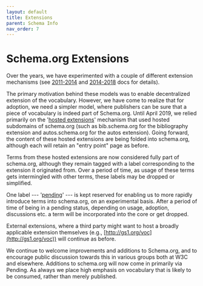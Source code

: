 ```yaml
---
layout: default
title: Extensions
parent: Schema Info
nav_order: 7
---
```


# Schema.org Extensions

Over the years, we have experimented with a couple of different extension mechanisms (see [2011-2014](/docs/old_extension.html) and [2014-2018](/docs/old_extension_2015.html) docs for details).

The primary motivation behind these models was to enable decentralized extension of the vocabulary. However, we have come to realize that for adoption, we need a simpler model, where publishers can be sure that a piece of vocabulary is indeed part of Schema.org. Until April 2019, we relied primarily on the '[hosted extensions](/docs/old_extension_2015.html)' mechanism that used hosted subdomains of schema.org (such as bib.schema.org for the bibliography extension and autos.schema.org for the autos extension). Going forward, the content of these hosted extensions are being folded into schema.org, although each will retain an "entry point" page as before.

Terms from these hosted extensions are now considered fully part of schema.org, although they remain tagged with a label corresponding to the extension it originated from. Over a period of time, as usage of these terms gets intermingled with other terms, these labels may be dropped or simplified.

One label --- '[pending](https://schema.org/docs/pending.home.html)' --- is kept reserved for enabling us to more rapidly introduce terms into schema.org, on an experimental basis. After a period of time of being in a pending status, depending on usage, adoption, discussions etc. a term will be incorporated into the core or get dropped.

External extensions, where a third party might want to host a broadly applicable extension themselves (e.g., [http://gs1.org/voc](http://gs1.org/voc)) will continue as before.

We continue to welcome improvements and additions to Schema.org, and to encourage public discussion towards this in various groups both at W3C and elsewhere. Additions to schema.org will now come in primarily via Pending. As always we place high emphasis on vocabulary that is likely to be consumed, rather than merely published.

